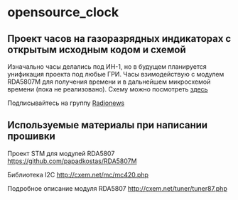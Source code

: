 # opensource_clock
## Проект часов на газоразрядных индикаторах с открытым исходным кодом и схемой

Изначально часы делались под ИН-1, но в будущем планируется унификация проекта под любые ГРИ. Часы взимодействую с модулем RDA5807M для получения времени и в дальнейшем микросхемой времени (пока не реализовано).
Схему можно посмотреть [здесь](https://easyeda.com/naym1993/RDS_Clock_lamp)

Подписывайтесь на группу [Radionews](https://vk.com/bestradionews)

## Используемые материалы при написании прошивки

Проект STM для модулей RDA5807 <https://github.com/papadkostas/RDA5807M> 

Библиотека I2C <http://cxem.net/mc/mc420.php>

Подробное описание модуля RDA5807 <http://cxem.net/tuner/tuner87.php>
